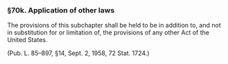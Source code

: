 ### §70k. Application of other laws ###

The provisions of this subchapter shall be held to be in addition to, and not in substitution for or limitation of, the provisions of any other Act of the United States.

(Pub. L. 85–897, §14, Sept. 2, 1958, 72 Stat. 1724.)